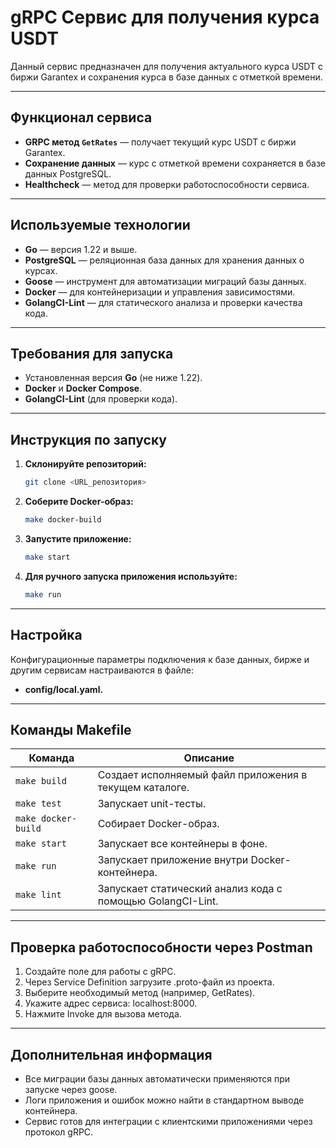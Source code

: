 # **gRPC Сервис для получения курса USDT**

Данный сервис предназначен для получения актуального курса USDT с биржи Garantex и сохранения курса в базе данных с отметкой времени.

---

## **Функционал сервиса**
- **GRPC метод `GetRates`** — получает текущий курс USDT с биржи Garantex.
- **Сохранение данных** — курс с отметкой времени сохраняется в базе данных PostgreSQL.
- **Healthcheck** — метод для проверки работоспособности сервиса.

---

## **Используемые технологии**
- **Go** — версия 1.22 и выше.
- **PostgreSQL** — реляционная база данных для хранения данных о курсах.
- **Goose** — инструмент для автоматизации миграций базы данных.
- **Docker** — для контейнеризации и управления зависимостями.
- **GolangCI-Lint** — для статического анализа и проверки качества кода.

---

## **Требования для запуска**
- Установленная версия **Go** (не ниже 1.22).
- **Docker** и **Docker Compose**.
- **GolangCI-Lint** (для проверки кода).

---

## **Инструкция по запуску**

1. **Склонируйте репозиторий:**
   ```bash
   git clone <URL_репозитория>
2. **Соберите Docker-образ:**
   ```bash
   make docker-build
3. **Запустите приложение:**
   ```bash
   make start
4. **Для ручного запуска приложения используйте:**
   ```bash
   make run

---

## **Настройка**
Конфигурационные параметры подключения к базе данных, бирже и другим сервисам настраиваются в файле:
- **config/local.yaml.**

---

## **Команды Makefile**

| Команда            | Описание                                                             |
|--------------------|----------------------------------------------------------------------|
| `make build`       | Создает исполняемый файл приложения в текущем каталоге.             |
| `make test`        | Запускает unit-тесты.                                               |
| `make docker-build`| Собирает Docker-образ.                                              |
| `make start`       | Запускает все контейнеры в фоне.                                    |
| `make run`         | Запускает приложение внутри Docker-контейнера.                      |
| `make lint`        | Запускает статический анализ кода с помощью GolangCI-Lint.          |


---

## **Проверка работоспособности через Postman**
1. Создайте поле для работы с gRPC.
2. Через Service Definition загрузите .proto-файл из проекта.
3. Выберите необходимый метод (например, GetRates).
4. Укажите адрес сервиса: localhost:8000.
5. Нажмите Invoke для вызова метода.

---

## **Дополнительная информация**
- Все миграции базы данных автоматически применяются при запуске через goose.
- Логи приложения и ошибок можно найти в стандартном выводе контейнера.
- Сервис готов для интеграции с клиентскими приложениями через протокол gRPC.